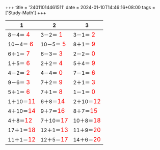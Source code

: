 +++ 
title = '24011014461511' 
date = 2024-01-10T14:46:16+08:00 
tags = ['Study-Math'] 
+++ 

1 | 2 | 3 
-- | -- | -- 
8－4＝<font color=red size=4> 4</font> | 3－2＝<font color=red size=4> 1</font> | 3－1＝<font color=red size=4> 2</font> 
10－4＝<font color=red size=4> 6</font> | 10－5＝<font color=red size=4> 5</font> | 8＋1＝<font color=red size=4> 9</font> 
6＋1＝<font color=red size=4> 7</font> | 6－3＝<font color=red size=4> 3</font> | 2－2＝<font color=red size=4> 0</font> 
1＋5＝<font color=red size=4> 6</font> | 2＋2＝<font color=red size=4> 4</font> | 5＋4＝<font color=red size=4> 9</font> 
4－2＝<font color=red size=4> 2</font> | 4－4＝<font color=red size=4> 0</font> | 7－1＝<font color=red size=4> 6</font> 
9－6＝<font color=red size=4> 3</font> | 7＋2＝<font color=red size=4> 9</font> | 2＋1＝<font color=red size=4> 3</font> 
5＋1＝<font color=red size=4> 6</font> | 7＋1＝<font color=red size=4> 8</font> | 1－1＝<font color=red size=4> 0</font> 
1＋10＝<font color=red size=4>11</font> | 6＋8＝<font color=red size=4>14</font> | 2＋10＝<font color=red size=4>12</font> 
4＋10＝<font color=red size=4>14</font> | 9＋7＝<font color=red size=4>16</font> | 8＋7＝<font color=red size=4>15</font> 
4＋8＝<font color=red size=4>12</font> | 7＋10＝<font color=red size=4>17</font> | 10＋8＝<font color=red size=4>18</font> 
17＋1＝<font color=red size=4>18</font> | 12＋1＝<font color=red size=4>13</font> | 11＋9＝<font color=red size=4>20</font> 
11＋1＝<font color=red size=4>12</font> | 12＋5＝<font color=red size=4>17</font> | 14＋6＝<font color=red size=4>20</font> 

